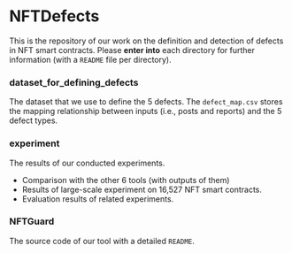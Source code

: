 # NFTDefects

This is the repository of our work on the definition and detection of defects in NFT smart contracts.
Please **enter into** each directory for further information (with a `README` file per directory).

### dataset_for_defining_defects

The dataset that we use to define the 5 defects. The `defect_map.csv` stores the mapping relationship between inputs (i.e., posts and reports) and the 5 defect types.

### experiment

The results of our conducted experiments.

- Comparison with the other 6 tools (with outputs of them)
- Results of large-scale experiment on 16,527 NFT smart contracts.
- Evaluation results of related experiments.

### NFTGuard

The source code of our tool with a detailed `README`.
